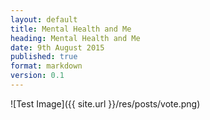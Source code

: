 ```yaml
---
layout: default
title: Mental Health and Me
heading: Mental Health and Me
date: 9th August 2015
published: true
format: markdown
version: 0.1
---
```


![Test Image]({{ site.url }}/res/posts/vote.png)
